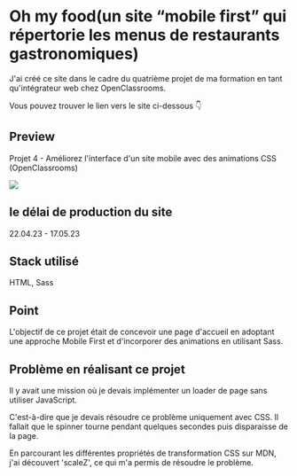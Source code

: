 # Oh my food(un site “mobile first” qui répertorie les menus de restaurants gastronomiques)

<p>J'ai créé ce site dans le cadre du quatrième projet de ma formation en tant qu'intégrateur web chez OpenClassrooms.</p>
<p> Vous pouvez trouver le lien vers le site ci-dessous 👇 </p>
<a href=""></a>

## Preview

Projet 4 - Améliorez l'interface d'un site mobile avec des animations CSS (OpenClassrooms)

<img src=https://user-images.githubusercontent.com/117595347/236698530-6eca3426-060c-4f4c-91a9-4183b8073ef2.jpg />

## le délai de production du site
22.04.23 - 17.05.23

## Stack utilisé
HTML, Sass

## Point
L'objectif de ce projet était de concevoir une page d'accueil en adoptant une approche Mobile First et d'incorporer des animations en utilisant Sass.

## Problème en réalisant ce projet
<p>Il y avait une mission où je devais implémenter un loader de page sans utiliser JavaScript. </p>
<p>C'est-à-dire que je devais résoudre ce problème uniquement avec CSS. Il fallait que le spinner tourne pendant quelques secondes puis disparaisse de la page. </p>
<p>En parcourant les différentes propriétés de transformation CSS sur MDN, j'ai découvert 'scaleZ', ce qui m'a permis de résoudre le problème. </p>


